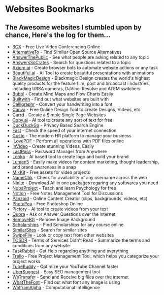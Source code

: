 # Websites Bookmarks
## The Awesome websites I stumbled upon by chance, Here's the log for them...

- [3CX](https://3cx.com/) - Free Live Video Conferencing Online
- [AlternativeTo](https://alternativeto.net/) - Find Similiar Open Source Alternatives
- [AnswerThePublic](https://answerthepublic.com/) - See what people are asking related to any topic
- [AnswersSoCrates](https://answersocrates.com/) - Search for questions related to a topic
- [Axiom.ai](https://axiom.ai/) - Create browser bots to automate website actions or any task
- [Beautiful.ai](https://www.beautiful.ai/) - AI Tool to create beautiful presentations with animations
- [BlackMagicDesign](https://blackmagicdesign.com/) - Blackmagic Design creates the world's highest quality products for the feature film, post and broadcast i ndustries including URSA cameras, DaVinci Resolve and ATEM switchers
- [Bubbl](https://www.bubbl.us/) - Create Mind Maps and Flow Charts Easily
- [Builtwith](https://builtwith.com/) - Find out what websites are built with
- [Calligraphr](https://www.calligraphr.com/) - Convert your handwriting into a font
- [Canva](https://canva.com/) - Free Online Design Tool to create Designs, Videos, etc
- [Carrd](https://carrd.co/) - Create a Simple Single Page Websites
- [Copy.ai](https://copy.ai/) - AI tool to create any sort of text for free
- [DuckDuckGo](https://duckduckgo.com/) - Privacy Based Search Engine
- [Fast](https://fast.com/) - Check the speed of your internet connection
- [Gusto](https://gusto.com/) - The modern HR platform to manage your business
- [ILovePDF](https://ilovepdf.com/) - Perform all operations with PDF files online
- [InVideo](https://invideo.io/) - Create stunning Videos, Easily
- [LastPass](https://lastpass.com/) - Password Manager from Anywhere
- [Looka](https://looka.com/) - AI based tool to create logo and build your brand
- [Lumen5](https://lumen5.com/) - Easily make videos for content marketing, thought leadership, and brand awareness in a snap
- [MixKit](https://mixkit.co/) - Free assets for video projects
- [NameChk](https://www.namechk.com/) - Check for availability of any username across the web
- [Ninite](https://ninite.com/) - Download All in one packages regaring any softwares you need
- [NobaProject](https://nobaproject.com/) - Teach and learn Psychology for free
- [Notion](https://notion.so/) - Free Notes Management Tool for Discussions
- [Panzoid](https://panzoid.com/) - Online Content Creator (clips, backgrounds, videos, etc)
- [PhotoPea](https://www.photopea.com/) - Free Photoshop Online
- [Pictory](https://pictory.ai) - AI tool to create videos from your text
- [Quora](https://quora.com/) - Ask or Answer Questions over the internet
- [RemoveBG](https://remove.bg/) - Remove Image Background
- [Scholarships](https://scholarships.com/) - Find Scholarships for any course online
- [SimilarSites](https://similarsites.com/) - Search for similar sites
- [SwipeFile](https://swipefile.com/) - Look or copy text from other websites
- [TOSDR](https://tosdr.org/) - Terms of Services Didn't Read - Summarize the terms and conditions from any website
- [TaskRabbit](https://taskrabbit.com/) - Get Help regarding anything and everything
- [Trello](https://trello.com/) - Free Project Management Tool, which helps you categorize your project works
- [TubeBuddy](https://tubebuddy.com/) - Optimize your YouTube Channel faster
- [UberSuggest](https://neilpatel.com/ubersuggest/) - Easy SEO management tool
- [WeTransfer](https://wetransfer.com/) - Send and Receive big files over the internet
- [WhatTheFont](https://myfonts.com/WhatTheFont/) - Find out what font any image is using
- [WolframAlpha](https://wolframalpha.com/) - Computational Intelligence
